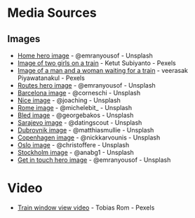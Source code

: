 # Media Sources

## Images
- [Home hero image](https://unsplash.com/photos/oZog_ETY9cY) - @emranyousof - Unsplash
- [Image of two girls on a train](https://www.pexels.com/photo/smiling-women-sitting-beside-a-train-window-4907601/) - Ketut Subiyanto - Pexels
- [Image of a man and a woman waiting for a train](https://www.pexels.com/photo/woman-and-man-waiting-on-train-station-1170184/) - veerasak Piyawatanakul - Pexels
- [Routes hero image](https://unsplash.com/photos/hvIFLP5u_gM) - @emranyousof - Unsplash
- [Barcelona image](https://unsplash.com/photos/N6HTCyN50p0) - @corneschi - Unsplash
- [Nice image](https://unsplash.com/photos/mZ0sV5KjTVQ) - @joaching - Unsplash
- [Rome image](https://unsplash.com/photos/1AQTOjczEB0) - @michelebit_ - Unsplash
- [Bled image](https://unsplash.com/photos/wckYanZ_p9M) - @georgebakos - Unsplash
- [Sarajevo image](https://unsplash.com/photos/NRTNYxY0zEA) - @datingscout - Unsplash
- [Dubrovnik image](https://unsplash.com/photos/RvDc461s1EI) - @matthiasmullie - Unsplash
- [Copenhagen image](https://unsplash.com/photos/cj9_lderSUk) - @nickkarvounis - Unsplash
- [Oslo image](https://unsplash.com/photos/tjguVu0GoEM) - @christoffere - Unsplash
- [Stockholm image](https://unsplash.com/photos/uF4PfwZPOR8) - @anabg1 - Unsplash
- [Get in touch hero image](https://unsplash.com/photos/EFetSecrUG8) - @emranyousof - Unsplash


# Video
- [Train window view video](https://www.pexels.com/video/view-from-a-window-of-moving-train-5807135/) - Tobias Rom - Pexels










